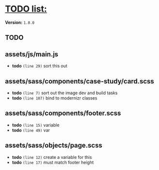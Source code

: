 # [TODO list:]( http://geckotree.co.uk )

**Version:** `1.0.0`

## TODO

## assets/js/main.js

-  **todo** `(line 29)`  sort this out

## assets/sass/components/case-study/card.scss

-  **todo** `(line 7)`  sort out the image dev and build tasks
-  **todo** `(line 107)`  bind to modernizr classes

## assets/sass/components/footer.scss

-  **todo** `(line 15)`  variable
-  **todo** `(line 49)`  var

## assets/sass/objects/page.scss

-  **todo** `(line 12)`  create a variable for this
-  **todo** `(line 17)`  must match footer height
